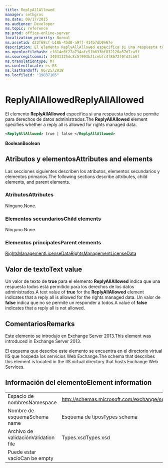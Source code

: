 ```yaml
---
title: ReplyAllAllowed
manager: sethgros
ms.date: 09/17/2015
ms.audience: Developer
ms.topic: reference
ms.prod: office-online-server
localization_priority: Normal
ms.assetid: d22f68cf-b18b-45d0-a9ff-414b7db0e67e
description: El elemento ReplyAllAllowed especifica si una respuesta todos se permite para derechos de datos administrados.
ms.openlocfilehash: cf814e6f27a734afc51b633bf832126a57d7ca5f
ms.sourcegitcommit: 34041125dc8c5f993b21cebfc4f8b72f0fd2cb6f
ms.translationtype: MT
ms.contentlocale: es-ES
ms.lasthandoff: 06/25/2018
ms.locfileid: "19837105"
---
```

# <a name="replyallallowed"></a><span data-ttu-id="7dc75-103">ReplyAllAllowed</span><span class="sxs-lookup"><span data-stu-id="7dc75-103">ReplyAllAllowed</span></span>

<span data-ttu-id="7dc75-104">El elemento **ReplyAllAllowed** especifica si una respuesta todos se permite para derechos de datos administrados.</span><span class="sxs-lookup"><span data-stu-id="7dc75-104">The **ReplyAllAllowed** element specifies whether a reply all is allowed for rights managed data.</span></span> 
  
```XML
<ReplyAllAllowed> true | false </ReplyAllAllowed>
```

 <span data-ttu-id="7dc75-105">**Boolean**</span><span class="sxs-lookup"><span data-stu-id="7dc75-105">**Boolean**</span></span>
## <a name="attributes-and-elements"></a><span data-ttu-id="7dc75-106">Atributos y elementos</span><span class="sxs-lookup"><span data-stu-id="7dc75-106">Attributes and elements</span></span>

<span data-ttu-id="7dc75-107">Las secciones siguientes describen los atributos, elementos secundarios y elementos primarios.</span><span class="sxs-lookup"><span data-stu-id="7dc75-107">The following sections describe attributes, child elements, and parent elements.</span></span>
  
### <a name="attributes"></a><span data-ttu-id="7dc75-108">Atributos</span><span class="sxs-lookup"><span data-stu-id="7dc75-108">Attributes</span></span>

<span data-ttu-id="7dc75-109">Ninguno.</span><span class="sxs-lookup"><span data-stu-id="7dc75-109">None.</span></span>
  
### <a name="child-elements"></a><span data-ttu-id="7dc75-110">Elementos secundarios</span><span class="sxs-lookup"><span data-stu-id="7dc75-110">Child elements</span></span>

<span data-ttu-id="7dc75-111">Ninguno.</span><span class="sxs-lookup"><span data-stu-id="7dc75-111">None.</span></span>
  
### <a name="parent-elements"></a><span data-ttu-id="7dc75-112">Elementos principales</span><span class="sxs-lookup"><span data-stu-id="7dc75-112">Parent elements</span></span>

[<span data-ttu-id="7dc75-113">RightsManagementLicenseData</span><span class="sxs-lookup"><span data-stu-id="7dc75-113">RightsManagementLicenseData</span></span>](rightsmanagementlicensedata.md)
  
## <a name="text-value"></a><span data-ttu-id="7dc75-114">Valor de texto</span><span class="sxs-lookup"><span data-stu-id="7dc75-114">Text value</span></span>

<span data-ttu-id="7dc75-115">Un valor de texto de **true** para el elemento **ReplyAllAllowed** indica que una respuesta todos está permitido para los derechos de los datos administrados.</span><span class="sxs-lookup"><span data-stu-id="7dc75-115">A text value of **true** for the **ReplyAllAllowed** element indicates that a reply all is allowed for the rights managed data.</span></span> <span data-ttu-id="7dc75-116">Un valor de **false** indica que no se permite un responder a todos.</span><span class="sxs-lookup"><span data-stu-id="7dc75-116">A value of **false** indicates that a reply all is not allowed.</span></span> 
  
## <a name="remarks"></a><span data-ttu-id="7dc75-117">Comentarios</span><span class="sxs-lookup"><span data-stu-id="7dc75-117">Remarks</span></span>

<span data-ttu-id="7dc75-118">Este elemento se introdujo en Exchange Server 2013.</span><span class="sxs-lookup"><span data-stu-id="7dc75-118">This element was introduced in Exchange Server 2013.</span></span>
  
<span data-ttu-id="7dc75-119">El esquema que describe este elemento se encuentra en el directorio virtual IIS que hospeda los servicios Web Exchange.</span><span class="sxs-lookup"><span data-stu-id="7dc75-119">The schema that describes this element is located in the IIS virtual directory that hosts Exchange Web Services.</span></span>
  
## <a name="element-information"></a><span data-ttu-id="7dc75-120">Información del elemento</span><span class="sxs-lookup"><span data-stu-id="7dc75-120">Element information</span></span>

|||
|:-----|:-----|
|<span data-ttu-id="7dc75-121">Espacio de nombres</span><span class="sxs-lookup"><span data-stu-id="7dc75-121">Namespace</span></span>  <br/> |http://schemas.microsoft.com/exchange/services/2006/types  <br/> |
|<span data-ttu-id="7dc75-122">Nombre de esquema</span><span class="sxs-lookup"><span data-stu-id="7dc75-122">Schema name</span></span>  <br/> |<span data-ttu-id="7dc75-123">Esquema de tipos</span><span class="sxs-lookup"><span data-stu-id="7dc75-123">Types schema</span></span>  <br/> |
|<span data-ttu-id="7dc75-124">Archivo de validación</span><span class="sxs-lookup"><span data-stu-id="7dc75-124">Validation file</span></span>  <br/> |<span data-ttu-id="7dc75-125">Types.xsd</span><span class="sxs-lookup"><span data-stu-id="7dc75-125">Types.xsd</span></span>  <br/> |
|<span data-ttu-id="7dc75-126">Puede estar vacío</span><span class="sxs-lookup"><span data-stu-id="7dc75-126">Can be empty</span></span>  <br/> ||
   

